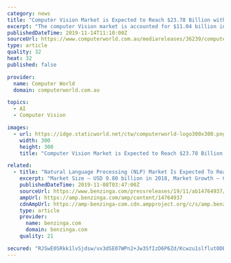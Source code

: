 ```yaml
---
category: news
title: "Computer Vision Market is Expected to Reach $23.78 Billion with CAGR of 8.9% by 2026"
excerpt: "The computer Vision market is accounted for $11.04 billion in 2017 and is expected to reach $23.78 billion by 2026 growing at a CAGR of 8.9% during the forecast period. The increasing need for quality inspection and automation, rising demand for vision ..."
publishedDateTime: 2019-11-14T11:10:00Z
sourceUrl: https://www.computerworld.com.au/mediareleases/36239/computer-vision-market-is-expected-to-reach-2378/
type: article
quality: 32
heat: 32
published: false

provider:
  name: Computer World
  domain: computerworld.com.au

topics:
  - AI
  - Computer Vision

images:
  - url: https://idge.staticworld.net/ctw/computerworld-logo300x300.png
    width: 300
    height: 300
    title: "Computer Vision Market is Expected to Reach $23.78 Billion with CAGR of 8.9% by 2026"

related:
  - title: "Natural Language Processing (NLP) Market Is Expected To Reach USD 28.44 Billion By 2026 | Reports and Data"
    excerpt: "Market Size – USD 9.80 billion in 2018, Market Growth – CAGR of 14.0%, Market Trends – Proliferation of smart devices The global natural language processing (NLP) market is expected to reach USD 28.44 Billion by 2026, according to a new report by ..."
    publishedDateTime: 2019-11-08T03:47:00Z
    sourceUrl: https://www.benzinga.com/pressreleases/19/11/ab14764937/natural-language-processing-nlp-market-is-expected-to-reach-usd-28-44-billion-by-2026-reports-and
    ampUrl: https://amp.benzinga.com/amp/content/14764937
    cdnAmpUrl: https://amp-benzinga-com.cdn.ampproject.org/c/s/amp.benzinga.com/amp/content/14764937
    type: article
    provider:
      name: benzinga.com
      domain: benzinga.com
    quality: 21

secured: "RJSwE0SRkk1lvSjdsw/vx3dSE07WPn2+Jw3SfIzD6P6Zd/Kcwzu1slflut0DBeDCEyA2oxvdhUSZYB3LBtXC9JRtig3z9qMnhBcwRH+K1C514rj2ygCfzJIzyEc4RBt47P0GtLRv/TE4UdQJwYQ0LcRPTsC/qVoiSQv4HN0bjqI3vF7q85MA3eEXFDx5g3YKv8nNKeLltJZu/a4I9BaKWvPmMO7oy/873lv/mNgOifO0pEIKjv8B7JerLYzmKcyAIh6zwCOfJlrTktSSY4M3kQ==;Np1wrQdXR+DsIlr7eq2vDg=="
---
```


